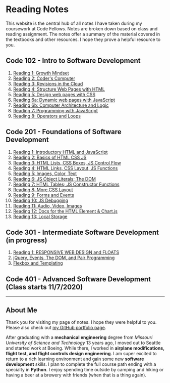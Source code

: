 # Reading Notes

This website is the central hub of all notes I have taken during my coursework at Code Fellows.  Notes are broken down based on class and reading assignment.  The notes offer a summary of the material covered in the textbooks and other resources.  I hope they prove a helpful resource to you.

## Code 102 - Intro to Software Development
1. [Reading 1:  Growth Mindset](growth_mindset "Click to see the notes!")
1. [Reading 2:  Coder's Computer](coders_computer "Click to see the notes!")
1. [Reading 3:  Revisions in the Cloud](revisions_in_the_cloud "Click to see the notes!")
1. [Reading 4:  Structure Web Pages with HTML](structure_page_html "Click to see the notes!")
1. [Reading 5:  Design web pages with CSS](design_with_css "Click to see the notes!")
1. [Reading 6a:  Dynamic web pages with JavaScript](dynamic_pages_w_JS "Click to see the notes!")
1. [Reading 6b:  Computer Architecture and Logic](computer_architecture_logic "Click to see the notes!")
1. [Reading 7:  Programming with JavaScript](programming_w_JS "Click to see the notes!")
1. [Reading 8:  Operators and Loops](operators_and_loops "Click to see the notes!")


## Code 201 - Foundations of Software Development
1. [Reading 1:  Introductory HTML and JavaScript](class-01 "Click to see the notes!")
1. [Reading 2:  Basics of HTML CSS  JS](class-02 "Click to see the notes!")
1. [Reading 3:  HTML Lists, CSS Boxes, JS Control Flow](class-03 "Click to see the notes!")
1. [Reading 4:  HTML Links, CSS Layout, JS Functions](class-04 "Click to see the notes!")
1. [Reading 5:  Images, Color, Text](class-05 "Click to see the notes!")
1. [Reading 6:  JS Object Literals; The DOM](class-06 "Click to see the notes!")
1. [Reading 7:  HTML Tables; JS Constructor Functions](class-07 "Click to see the notes!")
1. [Reading 8:  More CSS Layout](class-08 "Click to see the notes!")
1. [Reading 9:  Forms and Events](class-09 "Click to see the notes!")
1. [Reading 10:  JS Debugging](class-10 "Click to see the notes!")
1. [Reading 11:  Audio, Video, Images](class-11 "Click to see the notes!")
1. [Reading 12:  Docs for the HTML Element & Chart.js](class-12 "Click to see the notes!")
1. [Reading 13:  Local Storage](class-13 "Click to see the notes!")

## Code 301 - Intermediate Software Development (in progress)
1. [Reading 1:  RESPONSIVE WEB DESIGN and FLOATS](C301R01 "Click to see the notes!")
1. [jQuery, Events, The DOM, and Pair Programming](C301R02)
1. [Flexbox and Templating](C301R03)

## Code 401 - Advanced Software Development (Class starts 11/7/2020)



---
## About Me
Thank you for visiting my page of notes.  I hope they were helpful to you.  Please also check out [my GitHub portfolio page](https://github.com/paul-leonard "Paul's GitHub Portfolio").

After graduating with a **mechanical engineering** degree from *Missouri University of Science and Technology* 13 years ago, I moved out to Seattle and started work at Boeing.  While there, I worked in **airplane modifications, flight test, and flight controls design engineering**.  I am super excited to return to a rich learning environment and gain some new **software development** skills.  I plan to complete the full course path ending with a specialty in **Python**.  I enjoy spending time outside by camping and hiking or having a beer at a brewery with friends (when that is a thing again).
